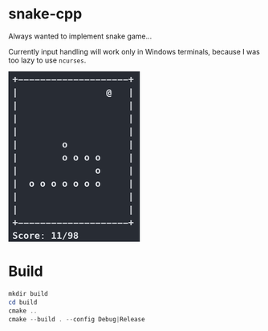 # snake-cpp
Always wanted to implement snake game...

Currently input handling will work only in Windows terminals, because I was too lazy to use `ncurses`.

![](screenshot.png)

# Build
```powershell
mkdir build
cd build
cmake ..
cmake --build . --config Debug|Release
```